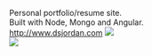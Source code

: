 Personal portfolio/resume site. <br/>
Built with Node, Mongo and Angular. <br/> 
http://www.dsjordan.com
<img src="http://i.imgur.com/Wtavbki.png" /> <br/>
<img src="http://i.imgur.com/6UDOE6Y.png" />
